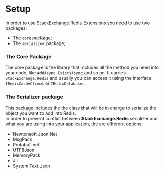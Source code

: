 # Setup

In order to use StackExchange.Redis.Extensions you need to use two packages:

* The `core` package;
* The `serializer` package;

### The Core Package

The core package is the library that includes all the method you need into your code, like `AddAsync`, `ExistsAsync` and so on. It carries `StackExchange.Redis` and usually you can access it using the interface `IRedisCacheClient` or `IRedisDatabase.`

### The Serializer package

This package includes the the class that will be in charge to serialize the object you want to add into Redis. \
In order to prevent conflict between **StackExchange.Redis** serializer and what you are using into your application, the are different options:

* Newtonsoft Json.Net
* MsgPack
* Protobuf-net
* UTF8Json
* MemoryPack
* Jil
* System.Text.Json

